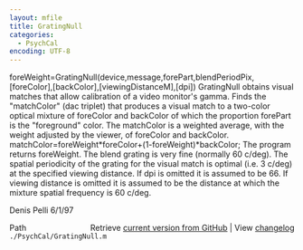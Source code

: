 ```yaml
---
layout: mfile
title: GratingNull
categories:
  - PsychCal
encoding: UTF-8
---
```


foreWeight=GratingNull\(device,message,forePart,blendPeriodPix,\[foreColor\],\[backColor\],\[viewingDistanceM\],\[dpi\]\)
GratingNull obtains visual matches that allow calibration of a video monitor's gamma.
Finds the "matchColor" \(dac triplet\) that produces a visual match to a two-color optical mixture
of foreColor and backColor of which the proportion forePart is the
"foreground" color. The matchColor is a weighted average, with the weight adjusted by the viewer,
of foreColor and backColor.
matchColor=foreWeight\*foreColor+\(1-foreWeight\)\*backColor;
The program returns foreWeight.
The blend grating is very fine \(normally 60 c/deg\).
The spatial periodicity of the grating for the visual match is
optimal \(i.e. 3 c/deg\) at the specified viewing distance.
If dpi is omitted it is assumed to be 66.
If viewing distance is omitted it is assumed to be the distance at which
the mixture spatial frequency is 60 c/deg.

Denis Pelli 6/1/97


<div class="code_header" style="text-align:right;">
  <span style="float:left;">Path&nbsp;&nbsp;</span> <span class="counter">Retrieve <a href=
  "https://raw.github.com/Psychtoolbox-3/Psychtoolbox-3/beta/./PsychCal/GratingNull.m">current version from GitHub</a> | View <a href=
  "https://github.com/Psychtoolbox-3/Psychtoolbox-3/commits/beta/./PsychCal/GratingNull.m">changelog</a></span>
</div>
<div class="code">
  <code>./PsychCal/GratingNull.m</code>
</div>
